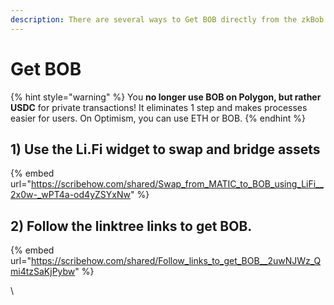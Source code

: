 ```yaml
---
description: There are several ways to Get BOB directly from the zkBob application.
---
```


# Get BOB

{% hint style="warning" %}
You **no longer use BOB on Polygon, but rather USDC** for private transactions! It eliminates 1 step and makes processes easier for users. On Optimism, you can use ETH or BOB.
{% endhint %}

## 1) Use the Li.Fi widget to swap and bridge assets

{% embed url="https://scribehow.com/shared/Swap_from_MATIC_to_BOB_using_LiFi__2x0w-_wPT4a-od4yZSYxNw" %}

## 2) Follow the linktree links to get BOB.

{% embed url="https://scribehow.com/shared/Follow_links_to_get_BOB__2uwNJWz_Qmi4tzSaKjPybw" %}

\




